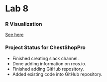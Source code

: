 # Lab 8

### R Visualization
[See here](res/lab8)

### Project Status for ChestShopPro    
* Finished creating slack channel.
* Done adding information on rcos.io.
* Finished adding GitHub repository.
* Added existing code into GitHub repository.